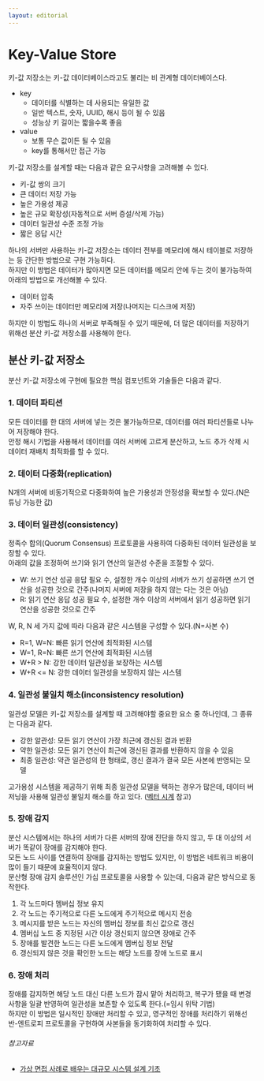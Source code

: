```yaml
---
layout: editorial
---
```


# Key-Value Store

키-값 저장소는 키-값 데이터베이스라고도 불리는 비 관계형 데이터베이스다.

- key
    - 데이터를 식별하는 데 사용되는 유일한 값
    - 일반 텍스트, 숫자, UUID, 해시 등이 될 수 있음
    - 성능상 키 길이는 짧을수록 좋음
- value
    - 보통 무슨 값이든 될 수 있음
    - key를 통해서만 접근 가능

키-값 저장소를 설계할 때는 다음과 같은 요구사항을 고려해볼 수 있다.

- 키-값 쌍의 크기
- 큰 데이터 저장 가능
- 높은 가용성 제공
- 높은 규모 확장성(자동적으로 서버 증설/삭제 가능)
- 데이터 일관성 수준 조정 가능
- 짧은 응답 시간

하나의 서버만 사용하는 키-값 저장소는 데이터 전부를 메모리에 해시 테이블로 저장하는 등 간단한 방법으로 구현 가능하다.  
하지만 이 방법은 데이터가 많아지면 모든 데이터를 메모리 안에 두는 것이 불가능하여 아래의 방법으로 개선해볼 수 있다.

- 데이터 압축
- 자주 쓰이는 데이터만 메모리에 저장(나머지는 디스크에 저장)

하지만 이 방법도 하나의 서버로 부족해질 수 있기 때문에, 더 많은 데이터를 저장하기 위해선 분산 키-값 저장소를 사용해야 한다.

## 분산 키-값 저장소

분산 키-값 저장소에 구현에 필요한 핵심 컴포넌트와 기술들은 다음과 같다.

### 1. 데이터 파티션

모든 데이터를 한 대의 서버에 넣는 것은 불가능하므로, 데이터를 여러 파티션들로 나누어 저장해야 한다.  
안정 해시 기법을 사용해서 데이터를 여러 서버에 고르게 분산하고, 노드 추가 삭제 시 데이터 재배치 최적화를 할 수 있다.

### 2. 데이터 다중화(replication)

N개의 서버에 비동기적으로 다중화하여 높은 가용성과 안정성을 확보할 수 있다.(N은 튜닝 가능한 값)

### 3. 데이터 일관성(consistency)

정족수 합의(Quorum Consensus) 프로토콜을 사용하여 다중화된 데이터 일관성을 보장할 수 있다.  
아래의 값을 조정하여 쓰기와 읽기 연산의 일관성 수준을 조절할 수 있다.

- W: 쓰기 연산 성공 응답 필요 수, 설정한 개수 이상의 서버가 쓰기 성공하면 쓰기 연산을 성공한 것으로 간주(나머지 서버에 저장을 하지 않는 다는 것은 아님)
- R: 읽기 연산 응답 성공 필요 수, 설정한 개수 이상의 서버에서 읽기 성공하면 읽기 연산을 성공한 것으로 간주

W, R, N 세 가지 값에 따라 다음과 같은 시스템을 구성할 수 있다.(N=사본 수)

- R=1, W=N: 빠른 읽기 연산에 최적화된 시스템
- W=1, R=N: 빠른 쓰기 연산에 최적화된 시스템
- W+R > N: 강한 데이터 일관성을 보장하는 시스템
- W+R <= N: 강한 데이터 일관성을 보장하지 않는 시스템

### 4. 일관성 불일치 해소(inconsistency resolution)

일관성 모델은 키-값 저장소를 설계할 때 고려해야할 중요한 요소 중 하나인데, 그 종류는 다음과 같다.

- 강한 알관성: 모든 읽기 연산이 가장 최근에 갱신된 결과 반환
- 약한 일관성: 모든 읽기 연산이 최근에 갱신된 결과를 반환하지 않을 수 있음
- 최종 일관성: 약관 일관성의 한 형태로, 갱신 결과가 결국 모든 사본에 반영되는 모델

고가용성 시스템을 제공하기 위해 최종 일관성 모델을 택하는 경우가 많은데, 데이터 버저닝을 사용해 일관성 불일치 해소를 하고 있다.
([벡터 시계](https://en.wikipedia.org/wiki/Vector_clock) 참고)

### 5. 장애 감지

분산 시스템에서는 하나의 서버가 다른 서버의 장애 진단을 하지 않고, 두 대 이상의 서버가 똑같이 장애를 감지해야 한다.  
모든 노드 사이를 연결하여 장애를 감지하는 방법도 있지만, 이 방법은 네트워크 비용이 많이 들기 때문에 효율적이지 않다.  
분산형 장애 감지 솔루션인 가십 프로토콜을 사용할 수 있는데, 다음과 같은 방식으로 동작한다.

1. 각 노드마다 멤버십 정보 유지
2. 각 노드는 주기적으로 다른 노드에게 주기적으로 메시지 전송
3. 메시지를 받은 노드는 자신의 멤버십 정보를 최신 값으로 갱신
4. 멤버십 노드 중 지정된 시간 이상 갱신되지 않으면 장애로 간주
5. 장애를 발견한 노드는 다른 노드에게 멤버십 정보 전달
6. 갱신되지 않은 것을 확인한 노드는 해당 노드를 장애 노드로 표시

### 6. 장애 처리

장애를 감지하면 해당 노드 대신 다른 노드가 잠시 맡아 처리하고, 복구가 됐을 때 변경사항을 일괄 반영하여 일관성을 보존할 수 있도록 한다.(=임시 위탁 기법)  
하지만 이 방법은 일시적인 장애만 처리할 수 있고, 영구적인 장애를 처리하기 위해선 반-엔트로피 프로토콜을 구현하여 사본들을 동기화하여 처리할 수 있다.

###### 참고자료

- [가상 면접 사례로 배우는 대규모 시스템 설계 기초](https://www.nl.go.kr/seoji/contents/S80100000000.do?schM=intgr_detail_view_isbn&page=1&pageUnit=10&schType=simple&schStr=%EA%B0%80%EC%83%81+%EB%A9%B4%EC%A0%91+%EC%82%AC%EB%A1%80%EB%A1%9C+%EB%B0%B0%EC%9A%B0%EB%8A%94+%EB%8C%80%EA%B7%9C%EB%AA%A8&isbn=9788966263240&cipId=228421467%2C)
